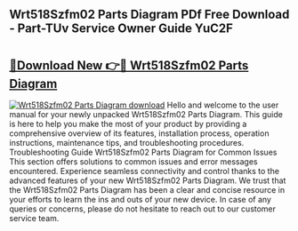 ## Wrt518Szfm02 Parts Diagram PDf Free Download - Part-TUv Service Owner Guide YuC2F

# <h2><a href="http://dfrisjn.blite.top/?on=Wrt518Szfm02+Parts+Diagram">🔗Download New 👉🔴 Wrt518Szfm02 Parts Diagram</a></h2>

[![Wrt518Szfm02 Parts Diagram download](https://i.imgur.com/lujVjoI.png)](http://dfrisjn.blite.top/?on=Wrt518Szfm02+Parts+Diagram)
Hello and welcome to the user manual for your newly unpacked Wrt518Szfm02 Parts Diagram. This guide is here to help you make the most of your product by providing a comprehensive overview of its features, installation process, operation instructions, maintenance tips, and troubleshooting procedures. Troubleshooting Guide Wrt518Szfm02 Parts Diagram for Common Issues This section offers solutions to common issues and error messages encountered. Experience seamless connectivity and control thanks to the advanced features of your new Wrt518Szfm02 Parts Diagram. We trust that the Wrt518Szfm02 Parts Diagram has been a clear and concise resource in your efforts to learn the ins and outs of your new device. In case of any queries or concerns, please do not hesitate to reach out to our customer service team.
